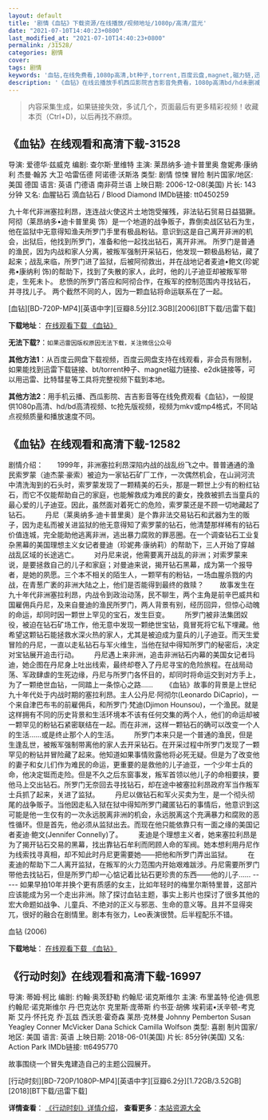 ```yaml
---
layout: default
title: '剧情《血钻》下载资源/在线播放/视频地址/1080p/高清/蓝光'
date: "2021-07-10T14:40:23+0800"
last_modified_at: "2021-07-10T14:40:23+0800"
permalink: /31528/
categories: 剧情
cover:
tags: 剧情
keywords: '血钻,在线免费看,1080p高清,bt种子,torrent,百度云盘,magnet,磁力链,迅雷下载资源'
description: '《血钻》在线云播放手机西瓜影院吉吉影音免费看，1080p高清bd/hd未删减完整版和tc抢先枪版，mkv/mp4格式，附带bt/torrent种子、magnet/磁力链、百度云盘、网盘资源迅雷下载链接'
---
```


>内容采集生成，如果链接失效，多试几个，页面最后有更多精彩视频！收藏本页（Ctrl+D)，以后再找不麻烦。


## 《血钻》在线观看和高清下载-31528

导演: 爱德华·兹威克 编剧: 查尔斯·里维特 主演: 莱昂纳多·迪卡普里奥 詹妮弗·康纳利 杰曼·翰苏 大卫·哈雷伍德 阿诺德·沃斯洛 类型: 剧情 惊悚 冒险 制片国家/地区: 美国 德国 语言: 英语 门德语 南非荷兰语 上映日期: 2006-12-08(美国) 片长: 143 分钟 又名: 血腥钻石 滴血钻石 / Blood Diamond IMDb链接: tt0450259

九十年代非洲塞拉利昂，连连战火使这片土地饱受摧残，非法钻石贸易日益猖獗。 阿彻（莱昂纳多•迪卡普里奥 饰）是一个地道的战争贩子，靠倒卖战区钻石为生，他在监狱中无意得知渔夫所罗门手里有极品粉钻。意识到这是自己离开非洲的机会，出狱后，他找到所罗门，准备和他一起找出钻石，离开非洲。 所罗门是普通的渔民，因为内战和家人分离，被叛军强制开采钻石，他发现一颗极品粉钻，藏了起来；战乱来临，所罗门进了监狱，后被阿彻救出，并在战地记者麦迪•鲍文(珍妮弗•康纳利 饰)的帮助下，找到了失散的家人，此时，他的儿子迪亚却被叛军带走，生死未卜。 悲愤的所罗门答应和阿彻合作，在叛军的控制范围内寻找钻石，并寻找儿子。 两个截然不同的人，因为一颗血钻将命运联系在了一起。


[血钻][BD-720P-MP4][英语中字][豆瓣8.5分][2.3GB][2006][BT下载/迅雷下载]

**下载地址**： [在线观看下载 《血钻》](https://www.btdx8.com/torrent/blood_diamond_2006.html) 


**无法下载?**：`如果迅雷因版权原因无法下载，关注微信公众号 `

**其他方法1**：从百度云网盘下载视频，百度云网盘支持在线观看，非会员有限制，如果能找到迅雷下载链接、bt/torrent种子、magnet磁力链接、e2dk链接等，可以用迅雷、比特彗星等工具将完整视频下载到本地。

**其他方法2**：用手机云播、西瓜影院、吉吉影音等在线免费观看《血钻》，一般提供1080p高清、hd/bd高清视频、tc抢先版视频，视频为mkv或mp4格式，不同站点视频质量和播放速度不同。


## 《血钻》在线观看和高清下载-12582

剧情介绍：　　1999年，非洲塞拉利昂深陷内战的战乱纷飞之中。普普通通的渔民索罗蒙（迪杰蒙·豪索）被迫为一家钻石矿厂工作，一次偶然机会，在山涧河流中清洗淘到的石头时，索罗蒙发现了一颗精美的石头，那是一颗世上少有的粉红钻石，而它不仅能帮助自己的家庭，也能解救成为难民的妻女，挽救被抓去当童兵的最心爱的儿子迪亚。因此，虽然面对着死亡的危险，索罗蒙还是不顾一切地藏起了钻石。 　　丹尼（莱奥纳多·迪卡普里奥）是个靠非法交易钻石和武器为生的贩子，因为走私而被关进监狱的他无意得知了索罗蒙的钻石，他清楚那样稀有的钻石价值连城，完全能助他逃离非洲，逃出暴力腐败的罪恶圈。在一个调查钻石工业复杂黑幕的美国理想主义女记者曼迪（珍妮弗·康纳莉）的帮助下，三人开始了穿越战乱区域的长途逃亡。 　　对丹尼来说，他需要离开战乱的非洲；对索罗蒙来说，是要拯救自己的儿子和家庭；对曼迪来说，揭开钻石黑幕，成为第一个报导者，是她的夙愿。三个本不相关的陌生人，一颗罕有的粉钻，一场血腥杀戮的内战，在青葱广袤的非洲大陆之上，他们是否能得到最终的救赎？ 　　故事发生在九十年代非洲塞拉利昂，内战令到政治动荡，民不聊生，两个主角是前辛巴威共和国雇佣兵丹尼，及来自曼迪的渔民所罗门，两人背景有别，经历回异，但惊心动魄的命运，却同时因一颗世上罕见的宝石，发生巨变。 　　所罗门被非法集团奴役，被迫在钻石矿场工作，他无意中发现一颗绝世宝钻，竟冒死将它私下埋藏。他希望这颗钻石能拯救水深火热的家人，尤其是被迫成为童兵的儿子迪亚。而天生爱冒险的丹尼，一直以走私钻石与军火维生，当他在狱中得知所罗门的秘密后，决定对宝钻展开追击行动。 　　丹尼遇上来非洲，追击非洲钻石内幕的美国女记者玛迪，她企图在丹尼身上吐出线索，最终却卷入了丹尼寻宝的危险旅程。在战局动荡、军政肆虐的生死边缘，丹尼与所罗门各怀目的，却同时将命运交到对方手上，为了一颗绝世血钻，一同踏上一条惊心之路…… 　　《血钻》故事的背景是上世纪九十年代处于内战时期的塞拉利昂。主人公丹尼·阿彻尔(Leonardo DiCaprio)，一个来自津巴布韦的前雇佣兵，和所罗门·梵迪(Djimon Hounsou)，一个渔民。就是这样拥有不同的历史背景和生活环境本不该有任何交集的两个人，他们的命运却被一颗罕见的粉钻石紧密联结在一起。而在非洲，这样一颗钻石的确可以改变一个人的生活……或是终止那个人的生活。 　　所罗门本来只是一个普通的渔民，但是生逢乱世，被叛军强制带离他的家人去开采钻石。在开采过程中所罗门发现了一颗罕见的粉钻并冒险藏了起来。他知道如果事情败露他将必死无疑。但是为了改变他的妻子和女儿们作为难民的命运，更重要的是救他的儿子迪亚，一个少年士兵的命，他决定铤而走险。但是不久之后东窗事发，叛军首领以他儿子的命相要挟，要他马上交出钻石。所罗门无奈回去寻找钻石，却在途中被塞拉利昂政府军当作叛军士兵抓了起来，关进了监狱。 　　丹尼以做钻石和军火买卖为生，是一个彻头彻尾的战争贩子。当他因走私入狱在狱中得知所罗门藏匿钻石的事情后，他意识到这可能是他一生仅有的一次永远脱离非洲的机会，永远脱离这个充满暴力和腐败的恶性循环。但是首先，他必须从监狱出去。而现在他只能依靠只有一面之缘的美国记者麦迪·鲍文(Jennifer Connelly)了。 　　麦迪是个理想主义者，她来塞拉利昂是为了揭开钻石交易的黑幕，找出靠钻石牟利而罔顾人命的军阀。她本想利用丹尼作为线索找寻真相，却不知此时丹尼更需要她——把他和所罗门弄出监狱。 　　在麦迪的帮助下二人离开监狱，在叛军的火力范围内开始艰难跋涉。丹尼需要所罗门带他去找钻石，但是所罗门却一心惦记着比钻石更珍贵的东西——他的儿子…… ----- 如果早拍10年并换个更有质感的女主，比如年轻时的梅里尔斯特里普，这部片应该能成为另一个走出非洲。除了探讨血钻主题，事实上影片也探讨了很多其他的宏大命题如战争、儿童兵、不绝对的正义与邪恶、生命的意义等。且并不显得突兀，很好的融合在剧情里。剧本有张力，Leo表演很赞。后半程配乐不错。


血钻 (2006)

**下载地址**： [在线观看下载 《血钻》](https://www.btbtdy.me/btdy/dy6770.html) 


## 《行动时刻》在线观看和高清下载-16997

导演: 蒂姆·柯比 编剧: 约翰·奥茨舒勒 约翰尼·诺克斯维尔 主演: 布里盖特·伦迪·佩恩 约翰尼·诺克斯维尔 丹·巴克达尔 克里斯·庞蒂斯 约书亚·胡佛 埃莉诺•沃辛顿-考克斯 艾丹·怀托克 乔·瓦兹 西沃恩·霍奇森 莱昂·克林曼 Johnny Pemberton Susan Yeagley Conner McVicker Dana Schick Camilla Wolfson 类型: 喜剧 制片国家/地区: 美国 语言: 英语 上映日期: 2018-06-01(美国) 片长: 85分钟(美国) 又名: Action Park IMDb链接: tt6495770

故事围绕一个冒失鬼建造自己的主题公园展开。


[行动时刻][BD-720P/1080P-MP4][英语中字][豆瓣6.2分][1.72GB/3.52GB][2018][BT下载/迅雷下载]

**详情查看**： [《行动时刻》详情介绍](/movie/16997/)， **查看更多**：[本站资源大全](/movie/t/all/)

